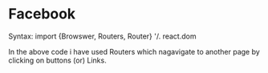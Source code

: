 # Facebook

Syntax:  import {Browswer, Routers, Router} '/. react.dom

In the above code i have used Routers which nagavigate to another page by clicking on buttons (or) Links. 
